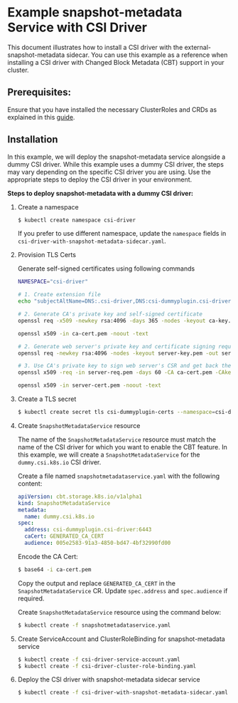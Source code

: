 # Example snapshot-metadata Service with CSI Driver

This document illustrates how to install a CSI driver with the external-snapshot-metadata sidecar. You can use this example as a reference when installing a CSI driver with Changed Block Metadata (CBT) support in your cluster.

## Prerequisites:

Ensure that you have installed the necessary ClusterRoles and CRDs as explained in this [guide](../../README.md).


## Installation

In this example, we will deploy the snapshot-metadata service alongside a dummy CSI driver. While this example uses a dummy CSI driver, the steps may vary depending on the specific CSI driver you are using. Use the appropriate steps to deploy the CSI driver in your environment.

**Steps to deploy snapshot-metadata with a dummy CSI driver:**

1. Create a namespace

   ```bash
   $ kubectl create namespace csi-driver
   ```
   If you prefer to use different namespace, update the `namespace` fields in `csi-driver-with-snapshot-metadata-sidecar.yaml`.

2. Provision TLS Certs

   Generate self-signed certificates using following commands

   ```bash
   NAMESPACE="csi-driver"

   # 1. Create extension file
   echo "subjectAltName=DNS:.csi-driver,DNS:csi-dummyplugin.csi-driver,DNS:csi-dummyplugin.default,IP:0.0.0.0" > server-ext.cnf 

   # 2. Generate CA's private key and self-signed certificate
   openssl req -x509 -newkey rsa:4096 -days 365 -nodes -keyout ca-key.pem -out ca-cert.pem -subj "/CN=csi-dummyplugin.${NAMESPACE}"

   openssl x509 -in ca-cert.pem -noout -text
   
   # 2. Generate web server's private key and certificate signing request (CSR)
   openssl req -newkey rsa:4096 -nodes -keyout server-key.pem -out server-req.pem -subj "/CN=csi-dummyplugin.${NAMESPACE}"
   
   # 3. Use CA's private key to sign web server's CSR and get back the signed certificate
   openssl x509 -req -in server-req.pem -days 60 -CA ca-cert.pem -CAkey ca-key.pem -CAcreateserial -out server-cert.pem -extfile server-ext.cnf
   
   openssl x509 -in server-cert.pem -noout -text
   ```

3. Create a TLS secret 

   ```bash
   $ kubectl create secret tls csi-dummyplugin-certs --namespace=csi-driver --cert=server-cert.pem --key=server-key.pem 
   ```

4. Create `SnapshotMetadataService` resource

   The name of the `SnapshotMetadataService` resource must match the name of the CSI driver for which you want to enable the CBT feature. In this example, we will create a `SnapshotMetadataService` for the `dummy.csi.k8s.io` CSI driver.

   Create a file named `snapshotmetadataservice.yaml` with the following content:

   ```yaml
   apiVersion: cbt.storage.k8s.io/v1alpha1
   kind: SnapshotMetadataService
   metadata:
     name: dummy.csi.k8s.io
   spec:
     address: csi-dummyplugin.csi-driver:6443
     caCert: GENERATED_CA_CERT
     audience: 005e2583-91a3-4850-bd47-4bf32990fd00
   ```

   Encode the CA Cert:

   ```bash
   $ base64 -i ca-cert.pem
   ```

   Copy the output and replace `GENERATED_CA_CERT` in the `SnapshotMetadataService` CR.
   Update `spec.address` and `spec.audience` if required.

   Create `SnapshotMetadataService` resource using the command below:

   ```bash
   $ kubectl create -f snapshotmetadataservice.yaml
   ```

5. Create ServiceAccount and ClusterRoleBinding for snapshot-metadata service

   ```bash
   $ kubectl create -f csi-driver-service-account.yaml
   $ kubectl create -f csi-driver-cluster-role-binding.yaml
   ```

6. Deploy the CSI driver with snapshot-metadata sidecar service

   ```bash
   $ kubectl create -f csi-driver-with-snapshot-metadata-sidecar.yaml --namespace csi-driver
   ```
